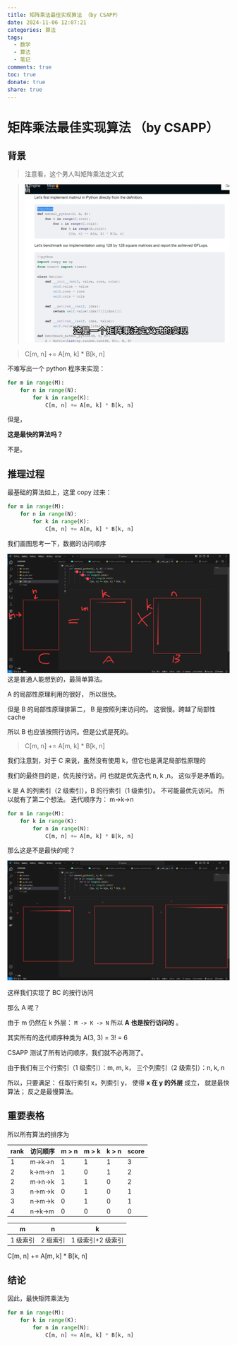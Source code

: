 ```yaml
---
title: 矩阵乘法最佳实现算法 （by CSAPP）
date: 2024-11-06 12:07:21
categories: 算法
tags:
  - 数学
  - 算法
  - 笔记
comments: true
toc: true
donate: true
share: true
---
```


# 矩阵乘法最佳实现算法 （by CSAPP）

## 背景

> 注意看，这个男人叫矩阵乘法定义式

> ![0.png](/source/imgs/matrix-multiplication/0.png)

> C[m, n] += A[m, k] \* B[k, n]

不难写出一个 python 程序来实现：

```python
for m in range(M):
    for n in range(N):
        for k in range(K):
            C[m, n] += A[m, k] * B[k, n]
```

但是，

**这是最快的算法吗？**

不是。

## 推理过程

最基础的算法如上，这里 copy 过来：

```python
for m in range(M):
    for n in range(N):
        for k in range(K):
            C[m, n] += A[m, k] * B[k, n]
```

我们画图思考一下，数据的访问顺序

![1.png](/source/imgs/matrix-multiplication/1.png)
这是普通人能想到的，最简单算法。

A 的局部性原理利用的很好，
所以很快。

但是 B 的局部性原理排第二，
B 是按照列来访问的。
这很慢。跨越了局部性 cache

所以 B 也应该按照行访问。但是公式是死的。

> C[m, n] += A[m, k] \* B[k, n]

我们注意到，对于 C 来说，虽然没有使用 k，但它也是满足局部性原理的

我们的最终目的是，优先按行访。问
也就是优先迭代 n, k ,n。
这似乎是矛盾的。

k 是 A 的列索引（2 级索引），B 的行索引（1 级索引）。
不可能最优先访问。
所以就有了第二个想法。
迭代顺序为： m->k->n

```python
for m in range(M):
    for k in range(K):
        for n in range(N):
            C[m, n] += A[m, k] * B[k, n]
```

那么这是不是最快的呢？

![2.png](/source/imgs/matrix-multiplication/2.png)

这样我们实现了 BC 的按行访问

那么 A 呢？

由于 m 仍然在 k 外层：
`M -> K -> N`
所以 **A 也是按行访问的** 。

其实所有的迭代顺序种类为 A(3, 3) = 3! = 6

CSAPP 测试了所有访问顺序，我们就不必再测了。

由于我们有三个行索引（1 级索引）：m, m, k，
三个列索引（2 级索引）：n, k, n

所以，只要满足：
任取行索引 x，列索引 y，
使得 **x 在 y 的外层** 成立，
就是最快算法；
反之是最慢算法。

## 重要表格

所以所有算法的排序为

| rank | 访问顺序 | m > n | m > k | k > n | score |
| ---- | -------- | ----- | ----- | ----- | ----- |
| 1    | m->k->n  | 1     | 1     | 1     | 3     |
| 2    | k->m->n  | 1     | 0     | 1     | 2     |
| 2    | m->n->k  | 1     | 1     | 0     | 2     |
| 3    | n->m->k  | 0     | 1     | 0     | 1     |
| 3    | n->m->k  | 0     | 1     | 0     | 1     |
| 4    | n->k->m  | 0     | 0     | 0     | 0     |

| m        | n        | k                 |
| -------- | -------- | ----------------- |
| 1 级索引 | 2 级索引 | 1 级索引+2 级索引 |

C[m, n] += A[m, k] \* B[k, n]

## 结论

因此，最快矩阵乘法为

```python
for m in range(M):
    for k in range(K):
        for n in range(N):
            C[m, n] += A[m, k] * B[k, n]
```
